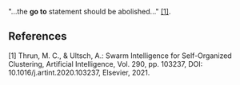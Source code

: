 


 
"...the **go to** statement should be abolished..." [[1]](#1).

## References
<a id="1">[1]</a> 
Thrun, M. C., & Ultsch, A.: Swarm Intelligence for Self-Organized Clustering,
Artificial Intelligence, Vol. 290, pp. 103237,
DOI: 10.1016/j.artint.2020.103237,
Elsevier, 2021.

